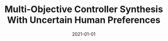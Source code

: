 ---
title: "Multi-Objective Controller Synthesis With Uncertain Human Preferences"
date: 2021-01-01
venue: ""
paperurl: 
authors: "Shenghui Chen, Kayla Boggess, David Parker and Lu Feng"
---